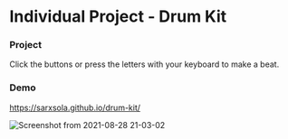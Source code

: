 # Individual Project - Drum Kit

### Project

Click the buttons or press the letters with your keyboard to make a beat.


### Demo

https://sarxsola.github.io/drum-kit/

![Screenshot from 2021-08-28 21-03-02](https://user-images.githubusercontent.com/64902444/131233928-b9e97bce-9bb5-4835-9c5b-7198d6b4602e.png)
